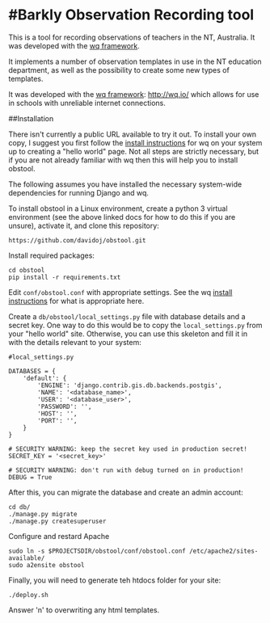#Barkly Observation Recording tool
=========================================

This is a tool for recording observations of teachers in the NT, Australia. It was developed with the [wq framework].

It implements a number of observation templates in use in the NT education department, as well as the possibility to create some new types of templates. 

It was developed with the [wq framework]: http://wq.io/ which allows for use in schools with unreliable internet connections.

##Installation

There isn't currently a public URL available to try it out. To install your own copy, I suggest you first follow the [install instructions] for wq on your system up to creating a "hello world" page. Not all steps are strictly necessary, but if you are not already familiar with wq then this will help you to install obstool.

The following assumes you have installed the necessary system-wide dependencies for running Django and wq.

To install obstool in a Linux environment, create a python 3 virtual environment (see the above linked docs for how to do this if you are unsure), activate it, and clone this repository:
```
https://github.com/davidoj/obstool.git
```
Install required packages:
```
cd obstool
pip install -r requirements.txt
```

Edit `conf/obstool.conf` with appropriate settings. See the wq [install instructions] for what is appropriate here.

Create a `db/obstool/local_settings.py` file with database details and a secret key. One way to do this would be to copy the `local_settings.py` from your "hello world" site. Otherwise, you can use this skeleton and fill it in with the details relevant to your system:

```
#local_settings.py

DATABASES = {
    'default': {
        'ENGINE': 'django.contrib.gis.db.backends.postgis',
        'NAME': '<database_name>',
        'USER': '<database_user>',
        'PASSWORD': '',
        'HOST': '',
        'PORT': '',
    }
}

# SECURITY WARNING: keep the secret key used in production secret!
SECRET_KEY = '<secret_key>'

# SECURITY WARNING: don't run with debug turned on in production!
DEBUG = True
```

After this, you can migrate the database and create an admin account:

```
cd db/
./manage.py migrate
./manage.py createsuperuser
```

Configure and restard Apache 
```
sudo ln -s $PROJECTSDIR/obstool/conf/obstool.conf /etc/apache2/sites-available/
sudo a2ensite obstool
```

Finally, you will need to generate teh htdocs folder for your site:

```
./deploy.sh
```

Answer 'n' to overwriting any html templates.


[wq framework]: http://wq.io/
[install instructions]: (https://wq.io/1.0/docs/setup)
